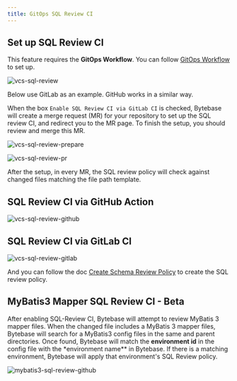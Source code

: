 ```yaml
---
title: GitOps SQL Review CI
---
```


## Set up SQL Review CI

This feature requires the **GitOps Workflow**. You can follow [GitOps Workflow](/docs/vcs-integration/overview) to set up.

![vcs-sql-review](/content/docs/vcs-integration/enable-gitops-workflow/vcs-sql-review.webp)

Below use GitLab as an example. GitHub works in a similar way.

When the box `Enable SQL Review CI via GitLab CI` is checked, Bytebase will create a merge request (MR) for your repository to set up the SQL review CI, and redirect you to the MR page. To finish the setup, you should review and merge this MR.

![vcs-sql-review-prepare](/content/docs/vcs-integration/enable-gitops-workflow/vcs-sql-review-prepare.webp)

![vcs-sql-review-pr](/content/docs/vcs-integration/enable-gitops-workflow/vcs-sql-review-pr.webp)

After the setup, in every MR, the SQL review policy will check against changed files matching the file path template.

## SQL Review CI via GitHub Action

![vcs-sql-review-github](/content/docs/vcs-integration/enable-gitops-workflow/vcs-sql-review-github.webp)

## SQL Review CI via GitLab CI

![vcs-sql-review-gitlab](/content/docs/vcs-integration/enable-gitops-workflow/vcs-sql-review-gitlab.webp)

And you can follow the doc [Create Schema Review Policy](/docs/sql-review/review-policy/create-schema-review-policy) to create the SQL review policy.

## MyBatis3 Mapper SQL Review CI - Beta

After enabling SQL-Review CI, Bytebase will attempt to review MyBatis 3 mapper files. When the changed file includes a MyBatis 3 mapper files, Bytebase will search for a MyBatis3 config files in the same and parent directories. Once found, Bytebase will match the **environment id** in the config file with the \*environment name\*\* in Bytebase. If there is a matching environment, Bytebase will apply that environment's SQL Review policy.

![mybatis3-sql-review-github](/content/docs/vcs-integration/enable-gitops-workflow/mybatis-github-ci-example.webp)
